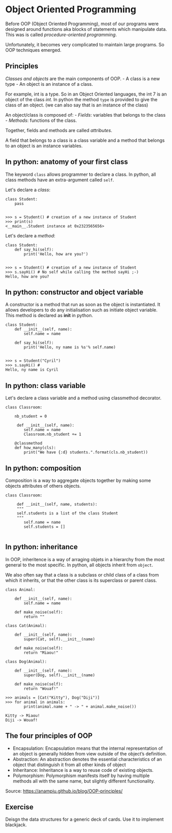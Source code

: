 Object Oriented Programming
===

Before OOP (Object Oriented Programming), most of our programs were designed around functions aka blocks of statements
which manipulate data. This was is called _procedure-oriented programming_.

Unfortunately, it becomes very complicated to maintain large programs. So OOP techniques emerged.

Principles
---
_Classes and objects_ are the main components of OOP.
    - A class is a new type
    - An object is an instance of a class.
    
For example, int is a type. So in an Object Oriented languages, the int 7 is an object of the class _int_.
In python the method `type` is provided to give the class of an object. (we can also say that is an instance of the
class)

An object/class is composed of:
    - _Fields_: variables that belongs to the class
    - _Methods_: functions of the class.
    
Together, fields and methods are called _attributes_.


A field that belongs to a class is a class variable and a method that belongs to an object is an instance variables.

In python: anatomy of your first class
---
The keyword `class` allows programmer to declare a class.
In python, all class methods have an extra-argument called `self`.

Let's declare a _class_:
```
class Student:
    pass
   
    
>>> s = Student() # creation of a new instance of Student
>>> print(s)
<__main__.Student instance at 0x2323565656>

```

Let's declare a _method_:
```
class Student:
    def say_hi(self):
        print('Hello, how are you?')
   
    
>>> s = Student() # creation of a new instance of Student
>>> s.sayHi() # No self while calling the method sayHi ;-)
Hello, how are you?

```

In python: constructor and object variable
---
A constructor is a method that run as soon as the object is instantiated. It allows developers to do any initialisation
such as initiate object variable. This method is declared as __init__ in python.
```
class Student:
    def __init__(self, name):
        self.name = name

    def say_hi(self):
        print('Hello, ny name is %s'% self.name)
   
    
>>> s = Student("Cyril") 
>>> s.sayHi() # 
Hello, ny name is Cyril

```

In python: class variable  
---
Let's declare a class variable and a method using classmethod decorator.
```
class Classroom:

    nb_student = 0
    
     def __init__(self, name):
        self.name = name
        Classroom.nb_student += 1
    
    @classmethod
    def how_many(cls):
        print("We have {:d} students.".format(cls.nb_student))   
```

In python: composition
---
Composition is a way to aggregate objects together by making some objects attributes of others objects.
```
class Classroom:

     def __init__(self, name, students):
     """
     self.students is a list of the class Student
     """
        self.name = name
        self.students = []
    
```


In python: inheritance
---
In OOP, inheritence is a way of arraging objets in a hierarchy from the most general to the most specific.
In python, all objects inherit from `object`.

We also often say that a class is a subclass or child class of a class from which it inherits, or that the other class is its superclass or parent class. 

```
class Animal:

    def __init__(self, name):
        self.name = name

    def make_noise(self):
        return ""

class Cat(Animal):

    def __init__(self, name):
        super(Cat, self).__init__(name)

    def make_noise(self):
        return "Miaou!"

class Dog(Animal):

    def __init__(self, name):
        super(Dog, self).__init__(name)

    def make_noise(self):
        return "Wouaf!"

>>> animals = [Cat("Kitty"), Dog("Diji")]
>>> for animal in animals:
        print(animal.name + " -> " + animal.make_noise())
        
Kitty -> Miaou!
Diji -> Wouaf!
```
The four principles of OOP
---
- Encapsulation: Encapsulation means that the internal representation of an object is generally hidden from view outside of the object’s definition. 
- Abstraction: An abstraction denotes the essential characteristics of an object that distinguish it from all other kinds of object
- Inheritance: Inheritance is a way to reuse code of existing objects.
- Polymorphism:  Polymorphism manifests itself by having multiple methods all with the same name, but slightly different functionality.

Source: https://anampiu.github.io/blog/OOP-principles/

Exercise
---
Deisgn the data structures for a generic deck of cards. Use it to implement blackjack.